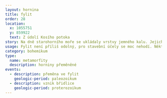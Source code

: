 ```yaml
---
layout: hornina
title: fylit
order: 28
location:
  x: 1055751
  y: 859922
  text: Z údolí Kosího potoka
story: Na dně starohorního moře se ukládaly vrstvy jemného kalu. Jejich stlačením a stmelením vznikla břidlice. O hodně později, v prvohorách se při vrásnění břidlice dostala do hloubky několika kilometrů pod zemský povrch, kde se zahřála asi na 200°C. V těchto podmínkách začaly růst droboučké krystalky slídy (sericitu). Zrníčka křemene se rozpustila vytvořila křemenné žíly. Fylit byl hotov a pak už jen čekal, až jej eroze odkryje.
usage: Fylit není příliš odolný, pro stavební účely se moc nehodí. Některé fylity se ale dají štípat na tenké desky, které používají jako kvalitní střešní krytina.
category: bohemikum
type:
  name: metamorfity
  description: horniny přeměněné
events:
  - description: přeměna ve fylit
    geologic-period: paleozoikum
  - description: vznik břidlice
    geologic-period: proterozoikum
---
```


